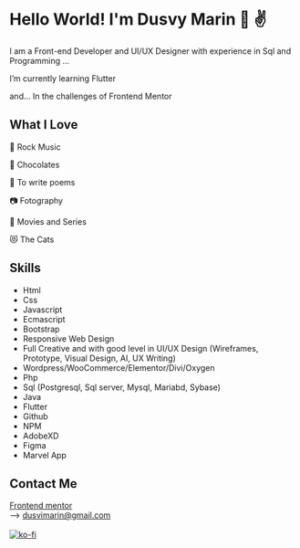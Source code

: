# Hello World! I'm Dusvy Marin 👩 ✌️

I am a Front-end Developer and UI/UX Designer with experience in Sql and Programming ...

I’m currently learning Flutter

and... In the challenges of Frontend Mentor 


##  What I Love

🤘 Rock Music

🍫 Chocolates

📖 To write poems

📷 Fotography

🎥 Movies and Series

😻 The Cats

 ##  Skills

- Html 
- Css
- Javascript
- Ecmascript
- Bootstrap
- Responsive Web Design
- Full Creative and with good level in UI/UX Design (Wireframes, Prototype, Visual Design, AI, UX Writing)
- Wordpress/WooCommerce/Elementor/Divi/Oxygen 
- Php
- Sql (Postgresql, Sql server, Mysql, Mariabd, Sybase)
- Java
- Flutter
- Github
- NPM
- AdobeXD
- Figma
- Marvel App

## Contact Me
 
[Frontend mentor](https://www.frontendmentor.io/profile/dovelym) </br>
--> dusvimarin@gmail.com  </br> </br>
[![ko-fi](https://ko-fi.com/img/githubbutton_sm.svg)](https://ko-fi.com/Z8Z77OU88) </br>

